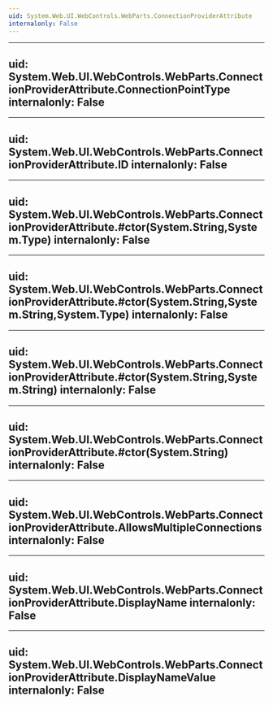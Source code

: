 ```yaml
---
uid: System.Web.UI.WebControls.WebParts.ConnectionProviderAttribute
internalonly: False
---
```


---
uid: System.Web.UI.WebControls.WebParts.ConnectionProviderAttribute.ConnectionPointType
internalonly: False
---

---
uid: System.Web.UI.WebControls.WebParts.ConnectionProviderAttribute.ID
internalonly: False
---

---
uid: System.Web.UI.WebControls.WebParts.ConnectionProviderAttribute.#ctor(System.String,System.Type)
internalonly: False
---

---
uid: System.Web.UI.WebControls.WebParts.ConnectionProviderAttribute.#ctor(System.String,System.String,System.Type)
internalonly: False
---

---
uid: System.Web.UI.WebControls.WebParts.ConnectionProviderAttribute.#ctor(System.String,System.String)
internalonly: False
---

---
uid: System.Web.UI.WebControls.WebParts.ConnectionProviderAttribute.#ctor(System.String)
internalonly: False
---

---
uid: System.Web.UI.WebControls.WebParts.ConnectionProviderAttribute.AllowsMultipleConnections
internalonly: False
---

---
uid: System.Web.UI.WebControls.WebParts.ConnectionProviderAttribute.DisplayName
internalonly: False
---

---
uid: System.Web.UI.WebControls.WebParts.ConnectionProviderAttribute.DisplayNameValue
internalonly: False
---
